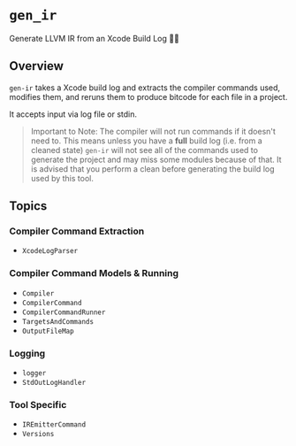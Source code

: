 # ``gen_ir``

Generate LLVM IR from an Xcode Build Log 🧞‍♂️

## Overview

`gen-ir` takes a Xcode build log and extracts the compiler commands used, modifies them, and reruns them to produce bitcode for each file in a project.

It accepts input via log file or stdin.

> Important to Note:
> The compiler will not run commands if it doesn't need to. This means unless you have a **full** build log (i.e. from a cleaned state) `gen-ir` will not see all of the commands used to generate the project and may miss some modules because of that. It is advised that you perform a clean before generating the build log used by this tool.

## Topics

### Compiler Command Extraction

- ``XcodeLogParser``

### Compiler Command Models & Running

- ``Compiler``
- ``CompilerCommand``
- ``CompilerCommandRunner``
- ``TargetsAndCommands``
- ``OutputFileMap``

### Logging

- ``logger``
- ``StdOutLogHandler``

### Tool Specific

- ``IREmitterCommand``
- ``Versions``
